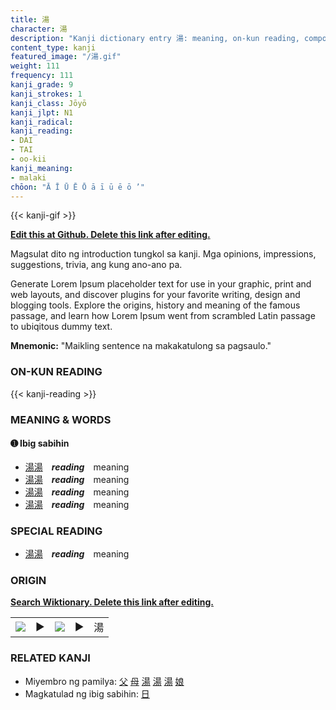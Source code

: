 ```yaml
---
title: 湯
character: 湯
description: "Kanji dictionary entry 湯: meaning, on-kun reading, compounds, origin, related kanji"
content_type: kanji
featured_image: "/湯.gif"
weight: 111
frequency: 111
kanji_grade: 9
kanji_strokes: 1
kanji_class: Jōyō
kanji_jlpt: N1
kanji_radical: 
kanji_reading: 
- DAI
- TAI
- oo-kii
kanji_meaning:
- malaki
chōon: "Ā Ī Ū Ē Ō ā ī ū ē ō ’"
---
```

[//]: # (Don't edit the line below. Kanji animated GIF code is automatically generated.)
{{< kanji-gif >}}

[//]: # (Edit below this line.)

**[Edit this at Github. Delete this link after editing.](https://github.com/tim0g/tim/tree/main/content/kanji/湯/index.md)**

Magsulat dito ng introduction tungkol sa kanji. Mga opinions, impressions, suggestions, trivia, ang kung ano-ano pa.

Generate Lorem Ipsum placeholder text for use in your graphic, print and web layouts, and discover plugins for your favorite writing, design and blogging tools. Explore the origins, history and meaning of the famous passage, and learn how Lorem Ipsum went from scrambled Latin passage to ubiqitous dummy text.
 
**Mnemonic:** "Maikling sentence na makakatulong sa pagsaulo."

### ON-KUN READING

[//]: # (Don't edit the line below. ON-KUN READING code is automatically generated.)
{{< kanji-reading >}}

### MEANING & WORDS

#### ➊ **Ibig sabihin**
  - [湯](../湯)[湯](../湯)　***reading***　meaning
  - [湯](../湯)[湯](../湯)　***reading***　meaning
  - [湯](../湯)[湯](../湯)　***reading***　meaning
  - [湯](../湯)[湯](../湯)　***reading***　meaning

### SPECIAL READING
  - [湯](../湯)[湯](../湯)　***reading***　meaning

### ORIGIN

**[Search Wiktionary. Delete this link after editing.](https://wiktionary.org/wiki/湯)**
<table class="kanji-table"><tr><td>
<img src="60px-湯-bronze.svg.png">
</td><td>▶</td><td>
<img src="60px-湯-oracle.svg.png">
</td><td>▶</td>
<td class="kanji-origin">湯</td>
</tr></table>

### RELATED KANJI
- Miyembro ng pamilya: [父](../父) [母](../母) [湯](../湯) [湯](../湯) [湯](../湯) [娘](../娘)
- Magkatulad ng ibig sabihin: [日](../日)
